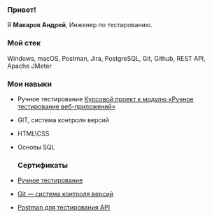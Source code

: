 ### Привет!

Я <b>Макаров Андрей</b>, Инженер по тестированию.

### Мой стек

Windows, macOS, Postman, Jira, PostgreSQL, Git, Github, REST API, Apache JMeter

### Мои навыки

- Ручное тестирование [Курсовой проект к модулю «Ручное тестирование веб-приложений»](https://github.com/AWmakar/iqa-diplom)
- GIT, система контроля версий
- HTML\CSS 
- Основы SQL 
  
  ### Сертификаты

- [Ручное тестирование](https://github.com/AWmakar/AWmakar/blob/main/qa.pdf)

- [Git — система контроля версий](https://github.com/AWmakar/AWmakar/blob/main/Git.pdf)

- [Postman для тестирования API](https://github.com/AWmakar/AWmakar/blob/main/API.pdf)
